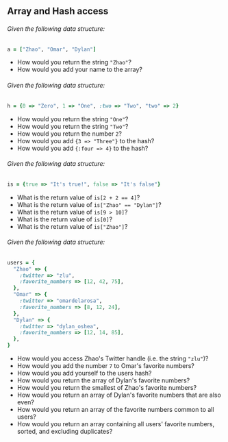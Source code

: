 ## Array and Hash access

###### Given the following data structure:

```ruby
a = ["Zhao", "Omar", "Dylan"]
```

* How would you return the string `"Zhao"`?
* How would you add your name to the array?

###### Given the following data structure:

```ruby
h = {0 => "Zero", 1 => "One", :two => "Two", "two" => 2}
```

* How would you return the string `"One"`?
* How would you return the string `"Two"`?
* How would you return the number `2`?
* How would you add `{3 => "Three"}` to the hash?
* How would you add `{:four => 4}` to the hash?

###### Given the following data structure:

```ruby
is = {true => "It's true!", false => "It's false"}
```

* What is the return value of `is[2 + 2 == 4]`?
* What is the return value of `is["Zhao" == "Dylan"]`?
* What is the return value of `is[9 > 10]`?
* What is the return value of `is[0]`?
* What is the return value of `is["Zhao"]`?

###### Given the following data structure:

```ruby
users = {
  "Zhao" => {
    :twitter => "zlu",
    :favorite_numbers => [12, 42, 75],
  },
  "Omar" => {
    :twitter => "omardelarosa",
    :favorite_numbers => [8, 12, 24],
  },
  "Dylan" => {
    :twitter => "dylan_oshea",
    :favorite_numbers => [12, 14, 85],
  },
}
```

* How would you access Zhao's Twitter handle (i.e. the string `"zlu"`)?
* How would you add the number `7` to Omar's favorite numbers?
* How would you add yourself to the users hash?
* How would you return the array of Dylan's favorite numbers?
* How would you return the smallest of Zhao's favorite numbers?
* How would you return an array of Dylan's favorite numbers that are also even?
* How would you return an array of the favorite numbers common to all users?
* How would you return an array containing all users' favorite numbers, sorted, and excluding duplicates?
